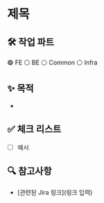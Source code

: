 # 제목

## 🛠 작업 파트
🟢 FE ⚪ BE ⚪ Common ⚪ Infra


## ✨ 목적
- 

## ✅ 체크 리스트
- [ ] 예시

## 🔍 참고사항
- [관련된 Jira 링크](링크 입력)
